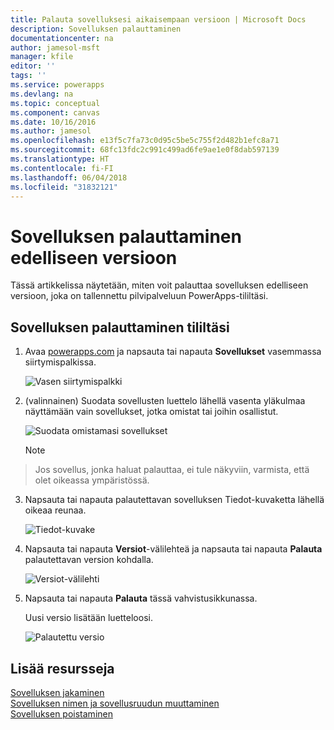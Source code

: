```yaml
---
title: Palauta sovelluksesi aikaisempaan versioon | Microsoft Docs
description: Sovelluksen palauttaminen
documentationcenter: na
author: jamesol-msft
manager: kfile
editor: ''
tags: ''
ms.service: powerapps
ms.devlang: na
ms.topic: conceptual
ms.component: canvas
ms.date: 10/16/2016
ms.author: jamesol
ms.openlocfilehash: e13f5c7fa73c0d95c5be5c755f2d482b1efc8a71
ms.sourcegitcommit: 68fc13fdc2c991c499ad6fe9ae1e0f8dab597139
ms.translationtype: HT
ms.contentlocale: fi-FI
ms.lasthandoff: 06/04/2018
ms.locfileid: "31832121"
---
```

# <a name="restore-an-app-to-a-previous-version"></a>Sovelluksen palauttaminen edelliseen versioon
Tässä artikkelissa näytetään, miten voit palauttaa sovelluksen edelliseen versioon, joka on tallennettu pilvipalveluun PowerApps-tililtäsi.

## <a name="restore-an-app-from-your-account"></a>Sovelluksen palauttaminen tililtäsi
1. Avaa [powerapps.com](https://web.powerapps.com) ja napsauta tai napauta **Sovellukset** vasemmassa siirtymispalkissa.

    ![Vasen siirtymispalkki](./media/restore-an-app/file-apps.png)

2. (valinnainen) Suodata sovellusten luettelo lähellä vasenta yläkulmaa näyttämään vain sovellukset, jotka omistat tai joihin osallistut.

    ![Suodata omistamasi sovellukset](./media/restore-an-app/filter-list.png)

    > [!NOTE]
> Jos sovellus, jonka haluat palauttaa, ei tule näkyviin, varmista, että olet oikeassa ympäristössä.

3. Napsauta tai napauta palautettavan sovelluksen Tiedot-kuvaketta lähellä oikeaa reunaa.

    ![Tiedot-kuvake](./media/restore-an-app/app-options.png)

4. Napsauta tai napauta **Versiot**-välilehteä ja napsauta tai napauta **Palauta** palautettavan version kohdalla.

    ![Versiot-välilehti](./media/restore-an-app/restore-button-2.png)

5. Napsauta tai napauta **Palauta** tässä vahvistusikkunassa.  

    Uusi versio lisätään luetteloosi.

    ![Palautettu versio](./media/restore-an-app/versions-added-2.png)

## <a name="more-resources"></a>Lisää resursseja
[Sovelluksen jakaminen](share-app.md)  
[Sovelluksen nimen ja sovellusruudun muuttaminen](set-name-tile.md)  
[Sovelluksen poistaminen](delete-app.md)
